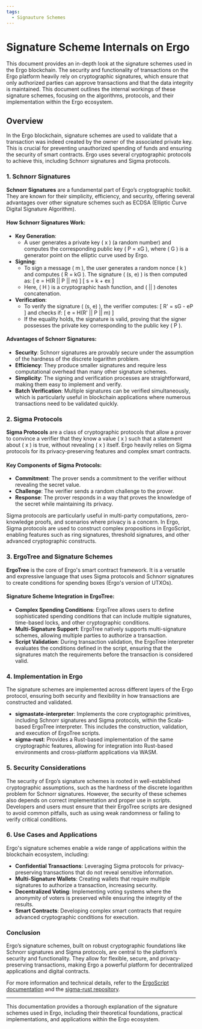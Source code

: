 ```yaml
---
tags:
  - Signauture Schemes
---
```

# Signature Scheme Internals on Ergo

This document provides an in-depth look at the signature schemes used in the Ergo blockchain. The security and functionality of transactions on the Ergo platform heavily rely on cryptographic signatures, which ensure that only authorized parties can approve transactions and that the data integrity is maintained. This document outlines the internal workings of these signature schemes, focusing on the algorithms, protocols, and their implementation within the Ergo ecosystem.

## Overview

In the Ergo blockchain, signature schemes are used to validate that a transaction was indeed created by the owner of the associated private key. This is crucial for preventing unauthorized spending of funds and ensuring the security of smart contracts. Ergo uses several cryptographic protocols to achieve this, including Schnorr signatures and Sigma protocols.

### 1. **Schnorr Signatures**

**Schnorr Signatures** are a fundamental part of Ergo’s cryptographic toolkit. They are known for their simplicity, efficiency, and security, offering several advantages over other signature schemes such as ECDSA (Elliptic Curve Digital Signature Algorithm).

#### How Schnorr Signatures Work:
- **Key Generation**: 
  - A user generates a private key \( x \) (a random number) and computes the corresponding public key \( P = xG \), where \( G \) is a generator point on the elliptic curve used by Ergo.
- **Signing**: 
  - To sign a message \( m \), the user generates a random nonce \( k \) and computes \( R = kG \). The signature \( (s, e) \) is then computed as:
    \[
    e = H(R || P || m)
    \]
    \[
    s = k + ex
    \]
  - Here, \( H \) is a cryptographic hash function, and \( || \) denotes concatenation.
- **Verification**: 
  - To verify the signature \( (s, e) \), the verifier computes:
    \[
    R' = sG - eP
    \]
    and checks if:
    \[
    e = H(R' || P || m)
    \]
  - If the equality holds, the signature is valid, proving that the signer possesses the private key corresponding to the public key \( P \).

#### Advantages of Schnorr Signatures:
- **Security**: Schnorr signatures are provably secure under the assumption of the hardness of the discrete logarithm problem.
- **Efficiency**: They produce smaller signatures and require less computational overhead than many other signature schemes.
- **Simplicity**: The signing and verification processes are straightforward, making them easy to implement and verify.
- **Batch Verification**: Multiple signatures can be verified simultaneously, which is particularly useful in blockchain applications where numerous transactions need to be validated quickly.

### 2. **Sigma Protocols**

**Sigma Protocols** are a class of cryptographic protocols that allow a prover to convince a verifier that they know a value \( x \) such that a statement about \( x \) is true, without revealing \( x \) itself. Ergo heavily relies on Sigma protocols for its privacy-preserving features and complex smart contracts.

#### Key Components of Sigma Protocols:
- **Commitment**: The prover sends a commitment to the verifier without revealing the secret value.
- **Challenge**: The verifier sends a random challenge to the prover.
- **Response**: The prover responds in a way that proves the knowledge of the secret while maintaining its privacy.

Sigma protocols are particularly useful in multi-party computations, zero-knowledge proofs, and scenarios where privacy is a concern. In Ergo, Sigma protocols are used to construct complex propositions in ErgoScript, enabling features such as ring signatures, threshold signatures, and other advanced cryptographic constructs.

### 3. **ErgoTree and Signature Schemes**

**ErgoTree** is the core of Ergo's smart contract framework. It is a versatile and expressive language that uses Sigma protocols and Schnorr signatures to create conditions for spending boxes (Ergo's version of UTXOs).

#### Signature Scheme Integration in ErgoTree:
- **Complex Spending Conditions**: ErgoTree allows users to define sophisticated spending conditions that can include multiple signatures, time-based locks, and other cryptographic conditions.
- **Multi-Signature Support**: ErgoTree natively supports multi-signature schemes, allowing multiple parties to authorize a transaction.
- **Script Validation**: During transaction validation, the ErgoTree interpreter evaluates the conditions defined in the script, ensuring that the signatures match the requirements before the transaction is considered valid.

### 4. **Implementation in Ergo**

The signature schemes are implemented across different layers of the Ergo protocol, ensuring both security and flexibility in how transactions are constructed and validated.

- **sigmastate-interpreter**: Implements the core cryptographic primitives, including Schnorr signatures and Sigma protocols, within the Scala-based ErgoTree interpreter. This includes the construction, validation, and execution of ErgoTree scripts.
- **sigma-rust**: Provides a Rust-based implementation of the same cryptographic features, allowing for integration into Rust-based environments and cross-platform applications via WASM.

### 5. **Security Considerations**

The security of Ergo’s signature schemes is rooted in well-established cryptographic assumptions, such as the hardness of the discrete logarithm problem for Schnorr signatures. However, the security of these schemes also depends on correct implementation and proper use in scripts. Developers and users must ensure that their ErgoTree scripts are designed to avoid common pitfalls, such as using weak randomness or failing to verify critical conditions.

### 6. **Use Cases and Applications**

Ergo's signature schemes enable a wide range of applications within the blockchain ecosystem, including:

- **Confidential Transactions**: Leveraging Sigma protocols for privacy-preserving transactions that do not reveal sensitive information.
- **Multi-Signature Wallets**: Creating wallets that require multiple signatures to authorize a transaction, increasing security.
- **Decentralized Voting**: Implementing voting systems where the anonymity of voters is preserved while ensuring the integrity of the results.
- **Smart Contracts**: Developing complex smart contracts that require advanced cryptographic conditions for execution.

### Conclusion

Ergo’s signature schemes, built on robust cryptographic foundations like Schnorr signatures and Sigma protocols, are central to the platform’s security and functionality. They allow for flexible, secure, and privacy-preserving transactions, making Ergo a powerful platform for decentralized applications and digital contracts.

For more information and technical details, refer to the [ErgoScript documentation](https://github.com/ScorexFoundation/sigmastate-interpreter) and the [sigma-rust repository](https://github.com/ergoplatform/sigma-rust).

---

This documentation provides a thorough explanation of the signature schemes used in Ergo, including their theoretical foundations, practical implementations, and applications within the Ergo ecosystem.